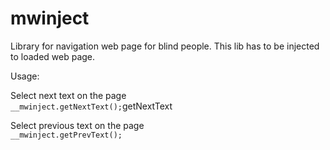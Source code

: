 # mwinject

Library for navigation web page for blind people. This lib has to be injected to loaded web page. 

Usage:

Select next text on the page<br/>
<code>__mwinject.getNextText();</code>getNextText

Select previous text on the page<br/>
<code>__mwinject.getPrevText();</code>


